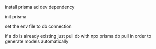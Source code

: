 install prisma ad dev dependency

init prisma

set the env file to db connection

if a db is already existing just pull db with npx prisma db pull in order to generate models automatically
